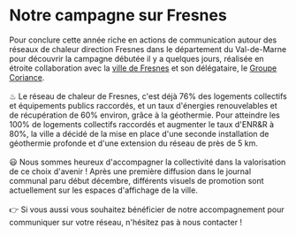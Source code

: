 # Notre campagne sur Fresnes

Pour conclure cette année riche en actions de communication autour des réseaux de chaleur direction Fresnes dans le département du Val-de-Marne pour découvrir la campagne débutée il y a quelques jours, réalisée en étroite collaboration avec la [ville de Fresnes](https://www.fresnes94.fr/vos-services/environnement-et-developpement-durable/geothermie/) et son délégataire, le [Groupe Coriance](https://sofrege.fr/).\
\
♨ Le réseau de chaleur de Fresnes, c'est déjà 76% des logements collectifs et équipements publics raccordés, et un taux d'énergies renouvelables et de récupération de 60% environ, grâce à la géothermie. Pour atteindre les 100% de logements collectifs raccordés et augmenter le taux d'ENR\&R à 80%, la ville a décidé de la mise en place d'une seconde installation de géothermie profonde et d'une extension du réseau de près de 5 km.\
\
😃 Nous sommes heureux d'accompagner la collectivité dans la valorisation de ce choix d'avenir ! Après une première diffusion dans le journal communal paru début décembre, différents visuels de promotion sont actuellement sur les espaces d'affichage de la ville.\
\
👉 Si vous aussi vous souhaitez bénéficier de notre accompagnement pour communiquer sur votre réseau, n'hésitez pas à nous contacter !
